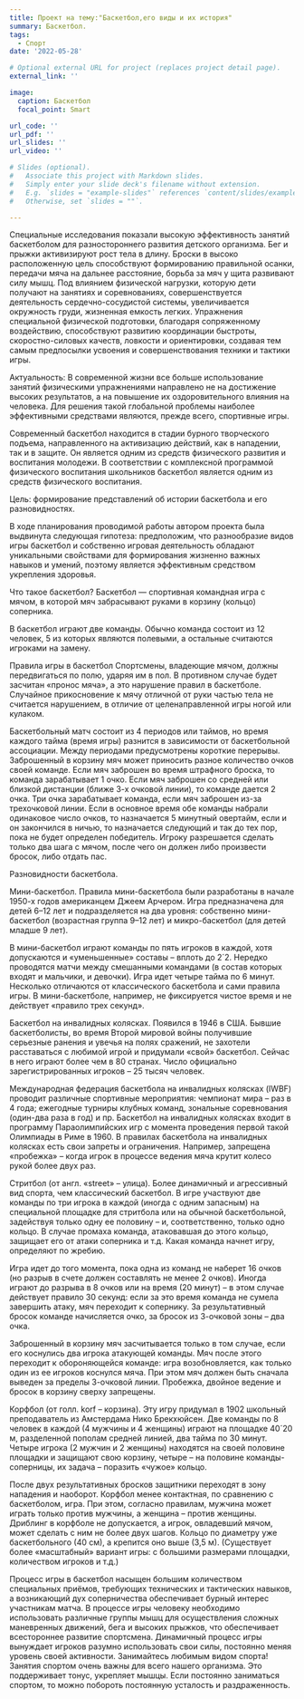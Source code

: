 ```yaml
---
title: Проект на тему:"Баскетбол,его виды и их история"
summary: Баскетбол.
tags:
  - Спорт
date: '2022-05-28'

# Optional external URL for project (replaces project detail page).
external_link: ''

image:
  caption: Баскетбол
  focal_point: Smart

url_code: ''
url_pdf: ''
url_slides: ''
url_video: ''

# Slides (optional).
#   Associate this project with Markdown slides.
#   Simply enter your slide deck's filename without extension.
#   E.g. `slides = "example-slides"` references `content/slides/example-slides.md`.
#   Otherwise, set `slides = ""`.

---
```


Специальные исследования показали высокую эффективность занятий баскетболом для разностороннего развития детского организма. Бег и прыжки активизируют рост тела в длину. Броски в высоко расположенную цель способствуют формированию правильной осанки, передачи мяча на дальнее расстояние, борьба за мяч у щита развивают силу мышц. Под влиянием физической нагрузки, которую дети получают на занятиях и соревнованиях, совершенствуется деятельность сердечно-сосудистой системы, увеличивается окружность груди, жизненная емкость легких.
Упражнения специальной физической подготовки, благодаря сопряженному воздействию, способствуют развитию координации быстроты, скоростно-силовых качеств, ловкости и ориентировки, создавая тем самым предпосылки усвоения и совершенствования техники и тактики игры.

Актуальность: В современной жизни все больше использование занятий физическими упражнениями направлено не на достижение высоких результатов, а на повышение их оздоровительного влияния на человека. Для решения такой глобальной проблемы наиболее эффективными средствами являются, прежде всего, спортивные игры.

Современный баскетбол находится в стадии бурного творческого подъема, направленного на активизацию действий, как в нападении, так и в защите. Он является одним из средств физического развития и воспитания молодежи. В соответствии с комплексной программой физического воспитания школьников баскетбол является одним из средств физического воспитания.

Цель: формирование представлений об истории баскетбола и его разновидностях.

В ходе планирования проводимой работы автором проекта была выдвинута следующая гипотеза: предположим, что разнообразие видов игры баскетбол и собственно игровая деятельность обладают уникальными свойствами для формирования жизненно важных навыков и умений, поэтому является эффективным средством укрепления здоровья.

Что такое баскетбол?
Баскетбол — спортивная командная игра с мячом, в которой мяч забрасывают руками в корзину (кольцо) соперника.

В баскетбол играют две команды. Обычно команда состоит из 12 человек, 5 из которых являются полевыми, а остальные считаются игроками на замену.

Правила игры в баскетбол
Спортсмены, владеющие мячом, должны передвигаться по полю, ударяя им в пол. В противном случае будет засчитан «пронос мяча», а это нарушение правил в баскетболе. Случайное прикосновение к мячу отличной от руки частью тела не считается нарушением, в отличие от целенаправленной игры ногой или кулаком.

Баскетбольный матч состоит из 4 периодов или таймов, но время каждого тайма (время игры) разнится в зависимости от баскетбольной ассоциации. Между периодами предусмотрены короткие перерывы. Заброшенный в корзину мяч может приносить разное количество очков своей команде. Если мяч заброшен во время штрафного броска, то команда зарабатывает 1 очко. Если мяч заброшен со средней или близкой дистанции (ближе 3-х очковой линии), то команде дается 2 очка.
Три очка зарабатывает команда, если мяч заброшен из-за трехочковой линии. Если в основное время обе команды набрали одинаковое число очков, то назначается 5 минутный овертайм, если и он закончился в ничью, то назначается следующий и так до тех пор, пока не будет определен победитель. Игроку разрешается сделать только два шага с мячом, после чего он должен либо произвести бросок, либо отдать пас.

Разновидности баскетбола.

Мини-баскетбол. Правила мини-баскетбола были разработаны в начале 1950-х годов американцем Джеем Арчером. Игра предназначена для детей 6–12 лет и подразделяется на два уровня: собственно мини-баскетбол (возрастная группа 9–12 лет) и микро-баскетбол (для детей младше 9 лет).

В мини-баскетбол играют команды по пять игроков в каждой, хотя допускаются и «уменьшенные» составы – вплоть до 2´2. Нередко проводятся матчи между смешанными командами (в состав которых входят и мальчики, и девочки). Игра идет четыре тайма по 6 минут. Несколько отличаются от классического баскетбола и сами правила игры. В мини-баскетболе, например, не фиксируется чистое время и не действует «правило трех секунд».

Баскетбол на инвалидных колясках. Появился в 1946 в США. Бывшие баскетболисты, во время Второй мировой войны получившие серьезные ранения и увечья на полях сражений, не захотели расставаться с любимой игрой и придумали «свой» баскетбол. Сейчас в него играют более чем в 80 странах. Число официально зарегистрированных игроков – 25 тысяч человек.

Международная федерация баскетбола на инвалидных колясках (IWBF) проводит различные спортивные мероприятия: чемпионат мира – раз в 4 года; ежегодные турниры клубных команд, зональные соревнования (один-два раза в год) и пр. Баскетбол на инвалидных колясках входит в программу Параолимпийских игр с момента проведения первой такой Олимпиады в Риме в 1960. В правилах баскетбола на инвалидных колясках есть свои запреты и ограничения. Например, запрещена «пробежка» – когда игрок в процессе ведения мяча крутит колесо рукой более двух раз.

Стритбол (от англ. «street» – улица). Более динамичный и агрессивный вид спорта, чем классический баскетбол. В игре участвуют две команды по три игрока в каждой (иногда с одним запасным) на специальной площадке для стритбола или на обычной баскетбольной, задействуя только одну ее половину – и, соответственно, только одно кольцо. В случае промаха команда, атаковавшая до этого кольцо, защищает его от атаки соперника и т.д. Какая команда начнет игру, определяют по жребию.

Игра идет до того момента, пока одна из команд не наберет 16 очков (но разрыв в счете должен составлять не менее 2 очков). Иногда играют до разрыва в 8 очков или на время (20 минут) – в этом случае действует правило 30 секунд: если за это время команда не сумела завершить атаку, мяч переходит к сопернику. За результативный бросок команде начисляется очко, за бросок из 3-очковой зоны – два очка.

Заброшенный в корзину мяч засчитывается только в том случае, если его коснулись два игрока атакующей команды. Мяч после этого переходит к обороняющейся команде: игра возобновляется, как только один из ее игроков коснулся мяча. При этом мяч должен быть сначала выведен за пределы 3-очковой линии. Пробежка, двойное ведение и бросок в корзину сверху запрещены.

Корфбол (от голл. korf – корзина). Эту игру придумал в 1902 школьный преподаватель из Амстердама Нико Брекхюйсен. Две команды по 8 человек в каждой (4 мужчины и 4 женщины) играют на площадке 40´20 м, разделенной пополам средней линией, два тайма по 30 минут. Четыре игрока (2 мужчин и 2 женщины) находятся на своей половине площадки и защищают свою корзину, четыре – на половине команды-соперницы, их задача – поразить «чужое» кольцо.

После двух результативных бросков защитники переходят в зону нападения и наоборот. Корфбол менее контактная, по сравнению с баскетболом, игра. При этом, согласно правилам, мужчина может играть только против мужчины, а женщина – против женщины. Дриблинг в корфболе не допускается, а игрок, овладевший мячом, может сделать с ним не более двух шагов. Кольцо по диаметру уже баскетбольного (40 см), а крепится оно выше (3,5 м). (Существует более «масштабный» вариант игры: с большими размерами площадки, количеством игроков и т.д.)

Процесс игры в баскетбол насыщен большим количеством специальных приёмов, требующих технических и тактических навыков, а возникающий дух соперничества обеспечивает бурный интерес участникам матча. В процессе игры человеку необходимо использовать различные группы мышц для осуществления сложных маневренных движений, бега и высоких прыжков, что обеспечивает всестороннее развитие спортсмена. Динамичный процесс игры вынуждает игроков разумно использовать свои силы, постоянно меняя уровень своей активности.
Занимайтесь любимым видом спорта!
Занятия спортом очень важны для всего нашего организма. Это поддерживает тонус, укрепляет мышцы. Если постоянно заниматься спортом, то можно побороть постоянную усталость и раздраженность.

